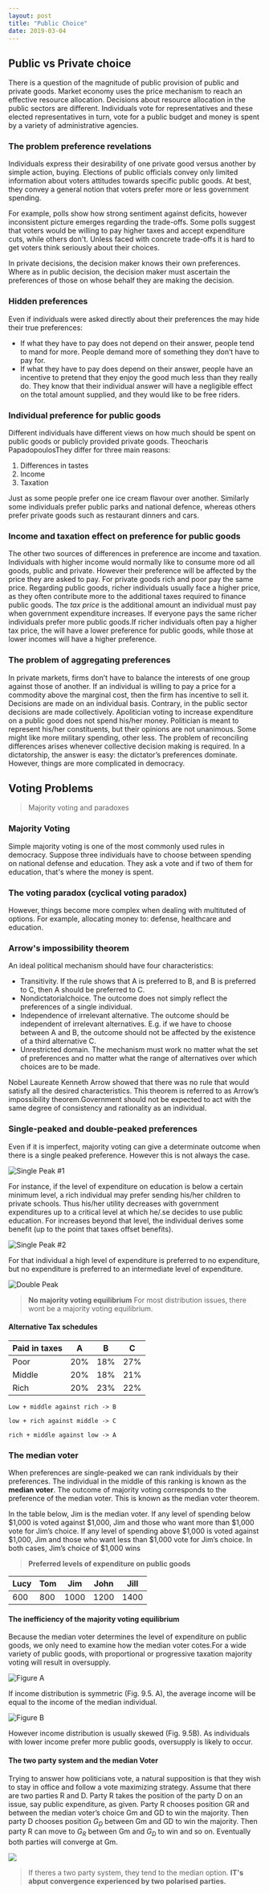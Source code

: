 ```yaml
---
layout: post
title: "Public Choice"
date: 2019-03-04
---
```



## Public vs Private choice

There is a question of the magnitude of public provision of public and private
goods. Market economy uses the price mechanism to reach an effective resource
allocation. Decisions about resource allocation in the public sectors are
different. Individuals vote for representatives and these elected
representatives in turn, vote for a public budget and money is spent by a
variety of administrative agencies.

### The problem preference revelations

Individuals express their desirability of one private good versus another by
simple action, buying. Elections of public officials convey only limited
information about voters attitudes towards specific public goods. At best, they
convey a general notion that voters prefer more or less government spending.

For example, polls show how strong sentiment against deficits, however
inconsistent picture emerges regarding the trade-offs. Some polls suggest that
voters would be willing to pay higher taxes and accept expenditure cuts, while
others don't. Unless faced with concrete trade-offs it is hard to get voters
think seriously about their choices.

In private decisions, the decision maker knows their own preferences. Where as
in public decision, the decision maker must ascertain the preferences of those
on whose behalf they are making the decision.

### Hidden preferences

Even if individuals were asked directly about their preferences the may hide
their true preferences: 

- If what they have to pay does not depend on their answer, people tend to
mand for more. People demand more of something they don’t have to pay for. 
- If what they have to pay does depend on their answer, people have an incentive
  to pretend that they enjoy the good much less than they really do. They know
  that their individual answer will have a negligible effect on the total amount
  supplied, and they would like to be free riders.

### Individual preference for public goods

Different individuals have different views on how much should be spent on public
goods or publicly provided private goods. Theocharis PapadopoulosThey differ for
three main reasons: 

1. Differences in tastes 
2. Income
3. Taxation 

Just as some people prefer one ice cream flavour over another. Similarly some
individuals prefer public parks and national defence, whereas others prefer
private goods such as restaurant dinners and cars. 

### Income and taxation effect on preference for public goods

The other two sources of differences in preference are income and
taxation. Individuals with higher income would normally like to consume more od
all goods, public and private. However their preference will be affected by the
price they are asked to pay. For private goods rich and poor pay the same
price. Regarding public goods, richer individuals usually face a higher price,
as they often contribute more to the additional taxes required to finance public
goods. The *tax price* is the additional amount an individual must pay when
government expenditure increases. If everyone pays the same richer individuals
prefer more public goods.If richer individuals often pay a higher tax price, the
will have a lower preference for public goods, while those at lower incomes will
have a higher preference. 

### The problem of aggregating preferences

In private markets, firms don’t have to balance the interests of one group
against those of another. If an individual is willing to pay a price for a
commodity above the marginal cost, then the firm has incentive to sell it.
Decisions are made on an individual basis. Contrary, in the public sector
decisions are made collectively. Apolitician voting to increase expenditure on a
public good does not spend his/her money. Politician is meant to represent
his/her constituents, but their opinions are not unanimous. Some might like more
military spending, other less. The problem of reconciling differences arises
whenever collective decision making is required. In a dictatorship, the answer
is easy: the dictator’s preferences dominate. However, things are more
complicated in democracy. 

## Voting Problems

> Majority voting and paradoxes

### Majority Voting

Simple majority voting is one of the most commonly used rules in democracy.
Suppose three individuals have to choose between spending on national defense
and education. They ask a vote and if two of them for education, that's where
the money is spent.

### The voting paradox (cyclical voting paradox)

However, things become more complex when dealing with multituted of options. For
example, allocating money to: defense, healthcare and education.

### Arrow's impossibility theorem

An ideal political mechanism should have four characteristics:

- Transitivity. If the rule shows that A is preferred to B, and B is preferred
  to C, then A should be preferred to C. 
- Nondictatorialchoice. The outcome does not simply reflect the preferences of a
  single individual.
- Independence of irrelevant alternative. The outcome should be independent of
  irrelevant alternatives. E.g. if we have to choose between A and B, the
  outcome should not be affected by the existence of a third alternative C. 
- Unrestricted domain. The mechanism must work no matter what the set of
  preferences and no matter what the range of alternatives over which choices
  are to be made.
 
Nobel Laureate Kenneth Arrow showed that there was no rule that would satisfy
all the desired characteristics. This theorem is referred to as Arrow’s
impossibility theorem.Government should not be expected to act with the same
degree of consistency and rationality as an individual.

### Single-peaked and double-peaked preferences

Even if it is imperfect, majority voting can give a determinate outcome when
there is a single peaked preference. However this is not always the case.

![Single Peak #1](https://i.ibb.co/hc13jVk/single-peak-1.png)

For instance, if the level of expenditure on education is below a certain
minimum level, a rich individual may prefer sending his/her children to private
schools. Thus his/her utility decreases with government expenditures up to a
critical level at which he/.se decides to use public education. For increases
beyond that level, the individual derives some benefit (up to the point that
taxes offset benefits).

![Single Peak #2](https://i.ibb.co/r41PNGW/single-peak-2.png)

For that individual a high level of expenditure is preferred to no expenditure,
but no expenditure is preferred to an intermediate level of expenditure.

![Double Peak](https://i.ibb.co/FbJkJJ0/double-peak.png)

> **No majority voting equilibrium** 
> For most distribution issues, there wont be a majority voting equilibrium.

#### Alternative Tax schedules

Paid in taxes | A   | B   | C
------------- |---- |-----|----
Poor          | 20% | 18% | 27%
Middle        | 20% | 18% | 21%
Rich          | 20% | 23% | 22%

```
Low + middle against rich -> B

low + rich against middle -> C

rich + middle against low -> A
```

### The median voter

When preferences are single-peaked we can rank individuals by their preferences.
The individual in the middle of this ranking is known as the **median
voter**. The outcome of majority voting corresponds to the preference of the
median voter. This is known as the median voter theorem.

In the table below, Jim is the median voter. If any level of spending below
$1,000 is voted against $1,000, Jim and those who want more than $1,000 vote for
Jim’s choice. If any level of spending above $1,000 is voted against $1,000, Jim
and those who want less than $1,000 vote for Jim’s choice. In both cases, Jim’s
choice of $1,000 wins 

> **Preferred levels of expenditure on public goods**

Lucy | Tom | Jim  | John | Jill
---- | --- | ---  | ---- | ----
600  | 800 | 1000 | 1200 | 1400

#### The inefficiency of the majority voting equilibrium

Because the median voter determines the level of expenditure on public goods, we
only need to examine how the median voter cotes.For a wide variety of public
goods, with proportional or progressive taxation majority voting will result in
oversupply.

![Figure A](https://i.ibb.co/K20yjy3/95A.png)

If income distribution is symmetric (Fig. 9.5. A), the average income will be
equal to the income of the median individual.

![Figure B](https://i.ibb.co/zrJqHZd/95B.png)

However income distribution is usually skewed (Fig. 9.5B). As individuals with
lower income prefer more public goods, oversupply is likely to occur.

#### The two party system and the median Voter

Trying to answer how politicians vote, a natural supposition is that they wish
to stay in office and follow a vote maximizing strategy. Assume that there are
two parties R and D. Party R takes the position of the party D on an issue, say
public expenditure, as given. Party R chooses position GR and between the median
voter’s choice Gm and GD to win the majority. Then party D chooses position
$G_D$ between Gm and GD to win the majority. Then party R can move to $G_R$
between Gm and $G_D$ to win and so on. Eventually both parties will converge at
Gm.

![](https://i.ibb.co/jTgx5jY/two-party-system-median-voter.png)

> If theres a two party system, they tend to the median option. **IT's abput
> convergence experienced by two polarised parties.**

















